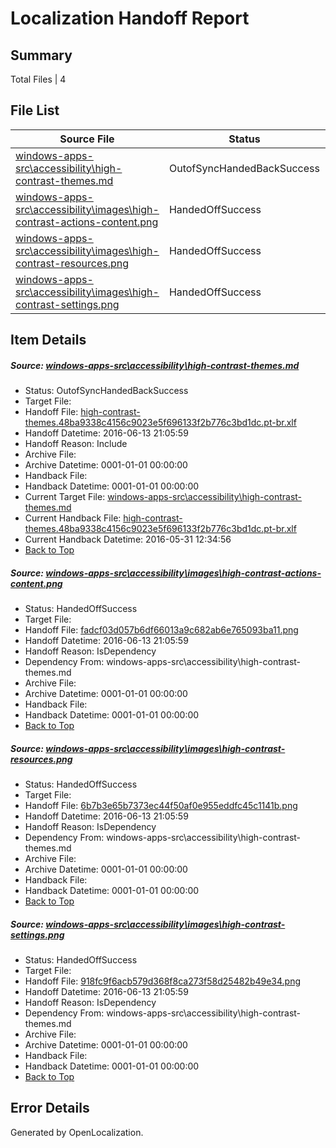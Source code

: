 # <a name='report-top'></a> Localization Handoff Report

## Summary
 Total Files | 4

## File List
 Source File | Status | Details 
 ----------- | ------ | ------- 
 [windows-apps-src\accessibility\high-contrast-themes.md](https://github.com/Microsoft/windows-apps/blob/f7ffa823abf18dc5b8d5992f5a2b32b9852520c7/windows-apps-src/accessibility/high-contrast-themes.md) | OutofSyncHandedBackSuccess | [Details](#44562de02c52e4d44cc5559d8d74425a620477be17)
 [windows-apps-src\accessibility\images\high-contrast-actions-content.png](https://github.com/Microsoft/windows-apps/blob/f7ffa823abf18dc5b8d5992f5a2b32b9852520c7/windows-apps-src/accessibility/images/high-contrast-actions-content.png) | HandedOffSuccess | [Details](#fadcf03d057b6df66013a9c682ab6e765093ba1118)
 [windows-apps-src\accessibility\images\high-contrast-resources.png](https://github.com/Microsoft/windows-apps/blob/f7ffa823abf18dc5b8d5992f5a2b32b9852520c7/windows-apps-src/accessibility/images/high-contrast-resources.png) | HandedOffSuccess | [Details](#6b7b3e65b7373ec44f50af0e955eddfc45c1141b19)
 [windows-apps-src\accessibility\images\high-contrast-settings.png](https://github.com/Microsoft/windows-apps/blob/f7ffa823abf18dc5b8d5992f5a2b32b9852520c7/windows-apps-src/accessibility/images/high-contrast-settings.png) | HandedOffSuccess | [Details](#918fc9f6acb579d368f8ca273f58d25482b49e3420)

## Item Details
##### <a name='44562de02c52e4d44cc5559d8d74425a620477be17'></a> Source: [windows-apps-src\accessibility\high-contrast-themes.md](https://github.com/Microsoft/windows-apps/blob/f7ffa823abf18dc5b8d5992f5a2b32b9852520c7/windows-apps-src/accessibility/high-contrast-themes.md)
* Status: OutofSyncHandedBackSuccess
* Target File: 
* Handoff File: [high-contrast-themes.48ba9338c4156c9023e5f696133f2b776c3bd1dc.pt-br.xlf](https://github.com/Microsoft/WDG.handoff/blob/688bc09c2161fe7850d83524fb70729d25b056b3/ol-handoff/Microsoft/windows-apps.pt-br/master/high-contrast-themes.48ba9338c4156c9023e5f696133f2b776c3bd1dc.pt-br.xlf)
* Handoff Datetime: 2016-06-13 21:05:59
* Handoff Reason: Include
* Archive File: 
* Archive Datetime: 0001-01-01 00:00:00
* Handback File: 
* Handback Datetime: 0001-01-01 00:00:00
* Current Target File: [windows-apps-src\accessibility\high-contrast-themes.md](https://github.com/Microsoft/windows-apps.pt-br/blob/ada805836c3479ab8aa6b2f72b4db9010e208812/windows-apps-src/accessibility/high-contrast-themes.md)
* Current Handback File: [high-contrast-themes.48ba9338c4156c9023e5f696133f2b776c3bd1dc.pt-br.xlf](https://github.com/Microsoft/WDG.handback/blob/54ba89e7241c18d09319524e8f814154f78b5af6/ol-handback/Microsoft/windows-apps.pt-br/master/high-contrast-themes.48ba9338c4156c9023e5f696133f2b776c3bd1dc.pt-br.xlf)
* Current Handback Datetime: 2016-05-31 12:34:56
* [Back to Top](#report-top)

##### <a name='fadcf03d057b6df66013a9c682ab6e765093ba1118'></a> Source: [windows-apps-src\accessibility\images\high-contrast-actions-content.png](https://github.com/Microsoft/windows-apps/blob/f7ffa823abf18dc5b8d5992f5a2b32b9852520c7/windows-apps-src/accessibility/images/high-contrast-actions-content.png)
* Status: HandedOffSuccess
* Target File: 
* Handoff File: [fadcf03d057b6df66013a9c682ab6e765093ba11.png](https://github.com/Microsoft/WDG.handoff/blob/688bc09c2161fe7850d83524fb70729d25b056b3/ol-handoff/Microsoft/windows-apps.pt-br/master/fadcf03d057b6df66013a9c682ab6e765093ba11.png)
* Handoff Datetime: 2016-06-13 21:05:59
* Handoff Reason: IsDependency
* Dependency From: windows-apps-src\accessibility\high-contrast-themes.md
* Archive File: 
* Archive Datetime: 0001-01-01 00:00:00
* Handback File: 
* Handback Datetime: 0001-01-01 00:00:00
* [Back to Top](#report-top)

##### <a name='6b7b3e65b7373ec44f50af0e955eddfc45c1141b19'></a> Source: [windows-apps-src\accessibility\images\high-contrast-resources.png](https://github.com/Microsoft/windows-apps/blob/f7ffa823abf18dc5b8d5992f5a2b32b9852520c7/windows-apps-src/accessibility/images/high-contrast-resources.png)
* Status: HandedOffSuccess
* Target File: 
* Handoff File: [6b7b3e65b7373ec44f50af0e955eddfc45c1141b.png](https://github.com/Microsoft/WDG.handoff/blob/688bc09c2161fe7850d83524fb70729d25b056b3/ol-handoff/Microsoft/windows-apps.pt-br/master/6b7b3e65b7373ec44f50af0e955eddfc45c1141b.png)
* Handoff Datetime: 2016-06-13 21:05:59
* Handoff Reason: IsDependency
* Dependency From: windows-apps-src\accessibility\high-contrast-themes.md
* Archive File: 
* Archive Datetime: 0001-01-01 00:00:00
* Handback File: 
* Handback Datetime: 0001-01-01 00:00:00
* [Back to Top](#report-top)

##### <a name='918fc9f6acb579d368f8ca273f58d25482b49e3420'></a> Source: [windows-apps-src\accessibility\images\high-contrast-settings.png](https://github.com/Microsoft/windows-apps/blob/f7ffa823abf18dc5b8d5992f5a2b32b9852520c7/windows-apps-src/accessibility/images/high-contrast-settings.png)
* Status: HandedOffSuccess
* Target File: 
* Handoff File: [918fc9f6acb579d368f8ca273f58d25482b49e34.png](https://github.com/Microsoft/WDG.handoff/blob/688bc09c2161fe7850d83524fb70729d25b056b3/ol-handoff/Microsoft/windows-apps.pt-br/master/918fc9f6acb579d368f8ca273f58d25482b49e34.png)
* Handoff Datetime: 2016-06-13 21:05:59
* Handoff Reason: IsDependency
* Dependency From: windows-apps-src\accessibility\high-contrast-themes.md
* Archive File: 
* Archive Datetime: 0001-01-01 00:00:00
* Handback File: 
* Handback Datetime: 0001-01-01 00:00:00
* [Back to Top](#report-top)


## Error Details

Generated by OpenLocalization.
